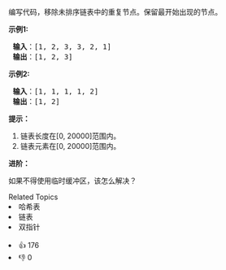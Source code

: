 <p>编写代码，移除未排序链表中的重复节点。保留最开始出现的节点。</p>

<p> <strong>示例1:</strong></p>

<pre>
<strong> 输入</strong>：[1, 2, 3, 3, 2, 1]
<strong> 输出</strong>：[1, 2, 3]
</pre>

<p> <strong>示例2:</strong></p>

<pre>
<strong> 输入</strong>：[1, 1, 1, 1, 2]
<strong> 输出</strong>：[1, 2]
</pre>

<p><strong>提示：</strong></p>

<ol> 
 <li>链表长度在[0, 20000]范围内。</li> 
 <li>链表元素在[0, 20000]范围内。</li> 
</ol>

<p> <strong>进阶：</strong></p>

<p>如果不得使用临时缓冲区，该怎么解决？</p>

<div><div>Related Topics</div><div><li>哈希表</li><li>链表</li><li>双指针</li></div></div><br><div><li>👍 176</li><li>👎 0</li></div>